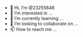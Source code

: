 - 👋 Hi, I’m @23255648
- 👀 I’m interested in ...
- 🌱 I’m currently learning ...
- 💞️ I’m looking to collaborate on ...
- 📫 How to reach me ...

<!---
23255648/23255648 is a ✨ special ✨ repository because its `README.md` (this file) appears on your GitHub profile.
You can click the Preview link to take a look at your changes.
--->

